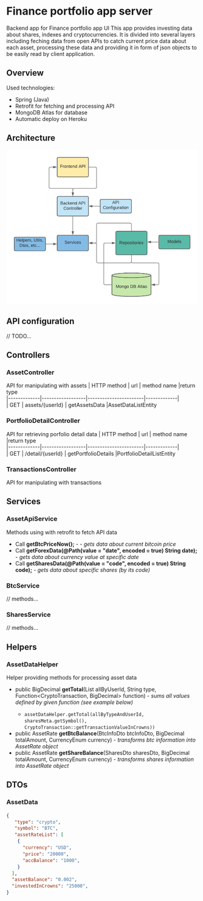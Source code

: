 # Finance portfolio app server
Backend app for Finance portfolio app UI </b>
This app provides investing data about shares, indexes and cryptocurrencies. It is divided into several layers including feching data from open APIs to catch current price data about each asset, processing these data and providing it in form of json objects to be easily read by client application.
## Overview

Used technologies:
- Spring (Java)
- Retrofit for fetching and processing API
- MongoDB Atlas for database
- Automatic deploy on Heroku

## Architecture
![now](https://github.com/EvaKozakova26/Finance_Portfolio/blob/master/sources/architecture.png "Now")<br/>

## API configuration
// TODO... 

## Controllers

### AssetController
API for manipulating with assets
| HTTP method | url              | method name           |return type           
|-------------|------------------|-----------------------|-------------|         
| GET         | assets/{userId} | getAssetsData |AssetDataListEntity

### PortfolioDetailController
API for retrieving porfolio detail data
| HTTP method | url              | method name           |return type           
|-------------|------------------|-----------------------|-------------|         
| GET         | /detail/{userId} | getPortfolioDetails |PortfolioDetailListEntity           

### TransactionsController
API for manipulating with transactions

## Services
### AssetApiService
Methods using with retrofit to fetch API data
- Call<BtcInfoDto> <b>getBtcPriceNow();</b> - <i> - gets data about current bitcoin price</i>
- Call<ForexDataDto> <b>getForexData(@Path(value = "date", encoded = true) String date);</b> - <i>gets data about currency value at specific date</i>
- Call<SharesDto> <b>getSharesData(@Path(value = "code", encoded = true) String code);</b> - <i> gets data about specific shares (by its code)</i>
### BtcService
 // methods...
### SharesService
 // methods...

## Helpers
### AssetDataHelper
Helper providing methods for processing asset data
 * public BigDecimal <b>getTotal</b>(List<CryptoTransaction> allByUserId, String type, Function<CryptoTransaction, BigDecimal> function) - <i>sums all values defined by given function (see example below)</i>
   *  ```assetDataHelper.getTotal(allByTypeAndUserId, sharesMeta.getSymbol(), CryptoTransaction::getTransactionValueInCrowns))```
 * public AssetRate <b>getBtcBalance</b>(BtcInfoDto btcInfoDto, BigDecimal totalAmount, CurrencyEnum currency) - <i>transforms btc information into AssetRate object</i>
 * public AssetRate <b>getShareBalance</b>(SharesDto sharesDto, BigDecimal totalAmount, CurrencyEnum currency) - <i>transforms shares information into AssetRate object</i>
  
## DTOs
### AssetData
```json
{
   "type": "crypto",
   "symbol": "BTC",
   "assetRateList": [
    {
      "currency": "USD",
      "price": "20000",
      "accBalance": "1000",
    }
  ],
  "assetBalance": "0.002",
  "investedInCrowns": "25000",
}
```
  
